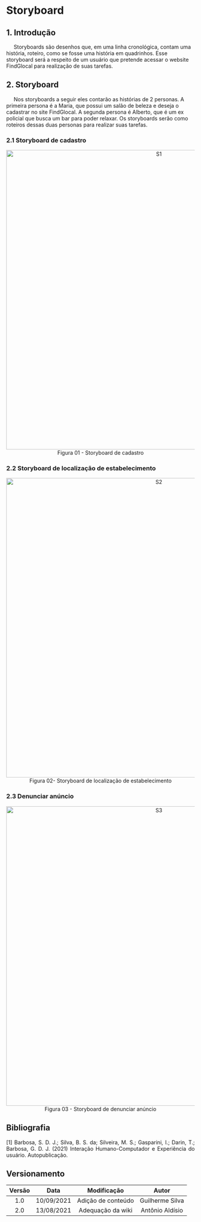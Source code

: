 # Storyboard 

## 1. Introdução

<p style="text-indent: 20px; align = "justify">
Storyboards são desenhos que, em uma linha cronológica, contam uma história, roteiro, como se fosse uma história em quadrinhos. Esse storyboard será a respeito de um usuário que pretende acessar o website FindGlocal para realização de suas tarefas.
</p>

## 2. Storyboard
<p style="text-indent: 20px; align = "justify">
Nos storyboards a seguir eles contarão as histórias de 2 personas. A primeira persona é a Maria, que possui um salão de beleza e deseja o cadastrar no site FindGlocal. A segunda persona é Alberto, que é um ex policial que busca um bar para poder relaxar. Os storyboards serão como roteiros dessas duas personas para realizar suas tarefas.
</p>

### 2.1 Storyboard de cadastro

<center>

<img width="800px"  src="/2021.1-FindGlocal/assets/Storyboards/StoryboardCadastro.jpeg" alt="S1">
<figcaption>Figura 01 - Storyboard de cadastro </figcaption>

</center>

### 2.2 Storyboard de localização de estabelecimento 

<center>

<img width="800px"  src="../assets/Storyboards/StoryboardEstabelecimento.jpeg" alt="S2">
<figcaption>Figura 02- Storyboard de  localização de estabelecimento  </figcaption>

</center>

### 2.3 Denunciar anúncio

<center>

<img width="800px"  src="../assets/Storyboards/StoryBoardDenuncia.jpeg" alt="S3">
<figcaption>Figura 03 - Storyboard de denunciar anúncio  </figcaption>

</center>



## Bibliografia <a id="Bibliografia"></a>
<p align = "justify"> [1] Barbosa, S. D. J.; Silva, B. S. da; Silveira, M. S.; Gasparini, I.; Darin, T.; Barbosa, G. D. J. (2021) Interação Humano-Computador e Experiência do usuário. Autopublicação. </p>

## Versionamento
<center>

| Versão | Data | Modificação | Autor |
|:--:|:--:|:--:|:--:|
| 1.0  | 10/09/2021 | Adição de conteúdo | Guilherme Silva |
| 2.0  | 13/08/2021 | Adequação da wiki | Antônio Aldísio |

</center>